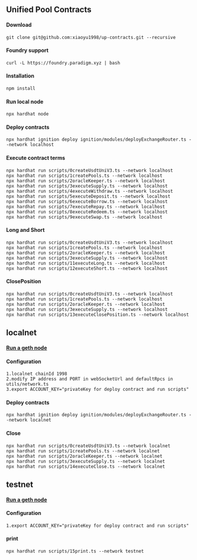 ## Unified Pool Contracts

#### Download

```shell
git clone git@github.com:xiaoyu1998/up-contracts.git --recursive
```
#### Foundry support

```shell
curl -L https://foundry.paradigm.xyz | bash
```
#### Installation

```shell
npm install
```
#### Run local node
```shell
npx hardhat node
```
#### Deploy contracts
```shell
npx hardhat ignition deploy ignition/modules/deployExchangeRouter.ts --network localhost
```
#### Execute contract terms
```shell
npx hardhat run scripts/0createUsdtUniV3.ts --network localhost
npx hardhat run scripts/1createPools.ts --network localhost
npx hardhat run scripts/2oracleKeeper.ts --network localhost
npx hardhat run scripts/3executeSupply.ts --network localhost
npx hardhat run scripts/4executeWithdraw.ts --network localhost
npx hardhat run scripts/5executeDeposit.ts --network localhost
npx hardhat run scripts/6executeBorrow.ts --network localhost
npx hardhat run scripts/7executeRepay.ts --network localhost
npx hardhat run scripts/8executeRedeem.ts --network localhost
npx hardhat run scripts/9executeSwap.ts --network localhost
```
#### Long and Short
```shell
npx hardhat run scripts/0createUsdtUniV3.ts --network localhost
npx hardhat run scripts/1createPools.ts --network localhost
npx hardhat run scripts/2oracleKeeper.ts --network localhost
npx hardhat run scripts/3executeSupply.ts --network localhost
npx hardhat run scripts/11executeLong.ts --network localhost
npx hardhat run scripts/12executeShort.ts --network localhost
```
#### ClosePosition
```shell
npx hardhat run scripts/0createUsdtUniV3.ts --network localhost
npx hardhat run scripts/1createPools.ts --network localhost
npx hardhat run scripts/2oracleKeeper.ts --network localhost
npx hardhat run scripts/3executeSupply.ts --network localhost
npx hardhat run scripts/13executeClosePosition.ts --network localhost
```
## localnet
#### [Run a geth node](https://github.com/xiaoyu1998/go-ethereum)

#### Configuration 
```shell
1.localnet chainId 1998 
2.modify IP address and PORT in webSocketUrl and defaultRpcs in utils/network.ts
3.export ACCOUNT_KEY="privateKey for deploy contract and run scripts"
```
#### Deploy contracts
```shell
npx hardhat ignition deploy ignition/modules/deployExchangeRouter.ts --network localnet
```
#### Close
```shell
npx hardhat run scripts/0createUsdtUniV3.ts --network localnet
npx hardhat run scripts/1createPools.ts --network localnet
npx hardhat run scripts/2oracleKeeper.ts --network localnet
npx hardhat run scripts/3executeSupply.ts --network localnet
npx hardhat run scripts/14executeClose.ts --network localnet
```

## testnet
#### [Run a geth node](https://github.com/xiaoyu1998/go-ethereum)

#### Configuration 
```shell
1.export ACCOUNT_KEY="privateKey for deploy contract and run scripts"
```
#### print
```shell
npx hardhat run scripts/15print.ts --network testnet
```
